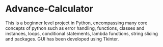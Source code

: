 # Advance-Calculator
This is a beginner level project in Python, encompassing many core concepts of python such as error handling, functions, classes and instances, loops, conditional statements, lambda functions, string slicing and packages. GUI has been developed using Tkinter.
